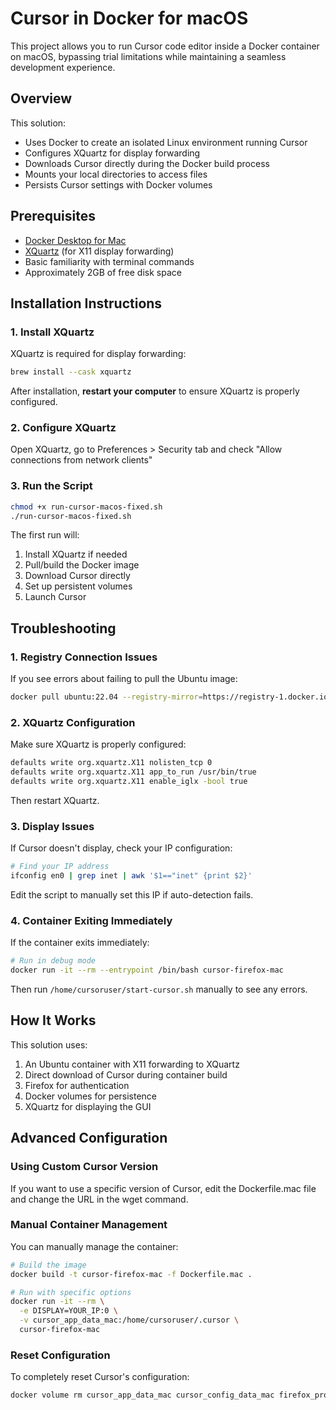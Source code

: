 # Cursor in Docker for macOS

This project allows you to run Cursor code editor inside a Docker container on macOS, bypassing trial limitations while maintaining a seamless development experience.

## Overview

This solution:
- Uses Docker to create an isolated Linux environment running Cursor
- Configures XQuartz for display forwarding
- Downloads Cursor directly during the Docker build process
- Mounts your local directories to access files
- Persists Cursor settings with Docker volumes

## Prerequisites

- [Docker Desktop for Mac](https://www.docker.com/products/docker-desktop/)
- [XQuartz](https://www.xquartz.org/) (for X11 display forwarding)
- Basic familiarity with terminal commands
- Approximately 2GB of free disk space

## Installation Instructions

### 1. Install XQuartz

XQuartz is required for display forwarding:

```bash
brew install --cask xquartz
```

After installation, **restart your computer** to ensure XQuartz is properly configured.

### 2. Configure XQuartz

Open XQuartz, go to Preferences > Security tab and check "Allow connections from network clients"

### 3. Run the Script

```bash
chmod +x run-cursor-macos-fixed.sh
./run-cursor-macos-fixed.sh
```

The first run will:
1. Install XQuartz if needed
2. Pull/build the Docker image
3. Download Cursor directly
4. Set up persistent volumes
5. Launch Cursor

## Troubleshooting

### 1. Registry Connection Issues

If you see errors about failing to pull the Ubuntu image:

```bash
docker pull ubuntu:22.04 --registry-mirror=https://registry-1.docker.io
```

### 2. XQuartz Configuration

Make sure XQuartz is properly configured:

```bash
defaults write org.xquartz.X11 nolisten_tcp 0
defaults write org.xquartz.X11 app_to_run /usr/bin/true
defaults write org.xquartz.X11 enable_iglx -bool true
```

Then restart XQuartz.

### 3. Display Issues

If Cursor doesn't display, check your IP configuration:

```bash
# Find your IP address
ifconfig en0 | grep inet | awk '$1=="inet" {print $2}'
```

Edit the script to manually set this IP if auto-detection fails.

### 4. Container Exiting Immediately

If the container exits immediately:

```bash
# Run in debug mode
docker run -it --rm --entrypoint /bin/bash cursor-firefox-mac
```

Then run `/home/cursoruser/start-cursor.sh` manually to see any errors.

## How It Works

This solution uses:

1. An Ubuntu container with X11 forwarding to XQuartz
2. Direct download of Cursor during container build
3. Firefox for authentication
4. Docker volumes for persistence
5. XQuartz for displaying the GUI

## Advanced Configuration

### Using Custom Cursor Version

If you want to use a specific version of Cursor, edit the Dockerfile.mac file and change the URL in the wget command.

### Manual Container Management

You can manually manage the container:

```bash
# Build the image
docker build -t cursor-firefox-mac -f Dockerfile.mac .

# Run with specific options
docker run -it --rm \
  -e DISPLAY=YOUR_IP:0 \
  -v cursor_app_data_mac:/home/cursoruser/.cursor \
  cursor-firefox-mac
```

### Reset Configuration

To completely reset Cursor's configuration:

```bash
docker volume rm cursor_app_data_mac cursor_config_data_mac firefox_profile_data_mac
```